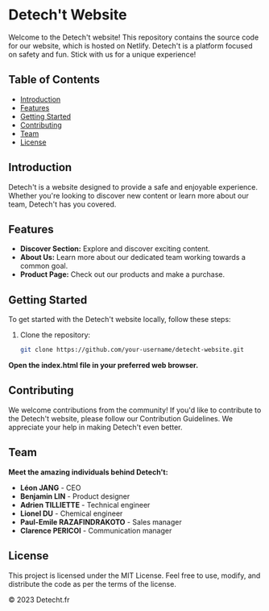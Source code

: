 # Detech't Website

Welcome to the Detech't website! This repository contains the source code for our website, which is hosted on Netlify. Detech't is a platform focused on safety and fun. Stick with us for a unique experience!

## Table of Contents

- [Introduction](#introduction)
- [Features](#features)
- [Getting Started](#getting-started)
- [Contributing](#contributing)
- [Team](#team)
- [License](#license)

## Introduction

Detech't is a website designed to provide a safe and enjoyable experience. Whether you're looking to discover new content or learn more about our team, Detech't has you covered.

## Features

- **Discover Section:** Explore and discover exciting content.
- **About Us:** Learn more about our dedicated team working towards a common goal.
- **Product Page:** Check out our products and make a purchase.

## Getting Started

To get started with the Detech't website locally, follow these steps:

1. Clone the repository:

   ```bash
   git clone https://github.com/your-username/detecht-website.git

**Open the index.html file in your preferred web browser.**

## Contributing
We welcome contributions from the community! If you'd like to contribute to the Detech't website, please follow our Contribution Guidelines. We appreciate your help in making Detech't even better.

## Team
**Meet the amazing individuals behind Detech't:**

- **Léon JANG** - CEO
- **Benjamin LIN** - Product designer
- **Adrien TILLIETTE** - Technical engineer
- **Lionel DU** - Chemical engineer
- **Paul-Emile RAZAFINDRAKOTO** - Sales manager
- **Clarence PERICOI** - Communication manager

## License
This project is licensed under the MIT License. Feel free to use, modify, and distribute the code as per the terms of the license.

© 2023 Detecht.fr

